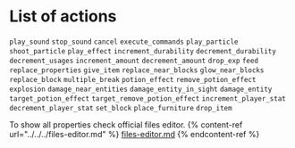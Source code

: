 # List of actions

`play_sound`
`stop_sound`
`cancel`
`execute_commands`
`play_particle`
`shoot_particle`
`play_effect`
`increment_durability`
`decrement_durability`
`decrement_usages`
`increment_amount`
`decrement_amount`
`drop_exp`
`feed`
`replace_properties`
`give_item`
`replace_near_blocks`
`glow_near_blocks`
`replace_block`
`multiple_break`
`potion_effect`
`remove_potion_effect`
`explosion`
`damage_near_entities`
`damage_entity_in_sight`
`damage_entity`
`target_potion_effect`
`target_remove_potion_effect`
`increment_player_stat`
`decrement_player_stat`
`set_block`
`place_furniture`
`drop_item`

To show all properties check official files editor.
{% content-ref url="../../../files-editor.md" %}
[files-editor.md](../../../files-editor.md)
{% endcontent-ref %}
